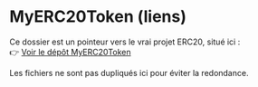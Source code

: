 # MyERC20Token (liens)

Ce dossier est un pointeur vers le vrai projet ERC20, situé ici :  
👉 [Voir le dépôt MyERC20Token](https://github.com/Dozgor/MyERC20Token)

Les fichiers ne sont pas dupliqués ici pour éviter la redondance.
